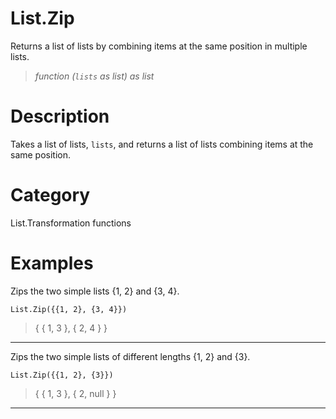 ﻿# List.Zip
Returns a list of lists by combining items at the same position in multiple lists.
> _function (<code>lists</code> as list) as list_
# Description 
Takes a list of lists, <code>lists</code>, and returns a list of lists combining items at the same position.
# Category 
List.Transformation functions
# Examples 
Zips the two simple lists {1, 2} and {3, 4}.
```
List.Zip({{1, 2}, {3, 4}})
```
> {
    { 1, 3 },
    { 2, 4 }
}
***
Zips the two simple lists of different lengths {1, 2} and {3}.
```
List.Zip({{1, 2}, {3}})
```
> {
    { 1, 3 },
    { 2, null }
}
***
